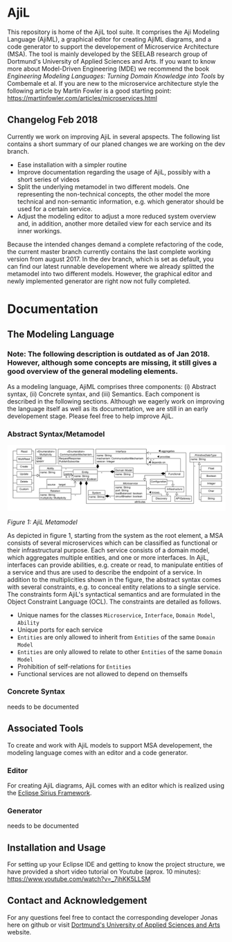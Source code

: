 # AjiL
This repository is home of the AjiL tool suite. It comprises the Aji Modeling Language (AjiML), a graphical editor for creating AjiML diagrams, and a code generator to support the developement of Microservice Architecture (MSA). The tool is mainly developed by the SEELAB research group of Dortmund's University of Applied Sciences and Arts. If you want to know more about Model-Driven Engineering (MDE) we recommend the book *Engineering Modeling Languages: Turning Domain Knowledge into Tools* by Combemale et al. If you are new to the microservice architecture style the following article by Martin Fowler is a good starting point: https://martinfowler.com/articles/microservices.html

## Changelog Feb 2018
Currently we work on improving AjiL in several apspects. The following list contains a short summary of our planed changes we are working on the dev branch. 
* Ease installation with a simpler routine
* Improve documentation regarding the usage of AjiL, possibly with a short series of videos
* Split the underlying metamodel in two different models. One representing the non-technical concepts, the other model the more technical and non-semantic information, e.g. which generator should be used for a certain service.
* Adjust the modeling editor to adjust a more reduced system overview and, in addition, another more detailed view for each service and its inner workings. 

Because the intended changes demand a complete refactoring of the code, the current master branch currently contains the last complete working version from august 2017. In the dev branch, which is set as default, you can find our latest runnable developement where we already splitted the metamodel into two different models. However, the graphical editor and newly implemented generator are right now not fully completed.

# Documentation
## The Modeling Language
### Note: The following description is outdated as of Jan 2018. However, although some concepts are missing, it still gives a good overview of the general modeling elements.

As a modeling language, AjiML comprises three components: (i) Abstract syntax, (ii) Concrete syntax, and (iii) Semantics. Each component is described in the following sections. Although we eagerly work on improving the language itself as well as its documentation, we are still in an early developement stage. Please feel free to help improve AjiL.

### Abstract Syntax/Metamodel

![AjiL Metamodel](pictures/metamodel.png "Figure 1: AjiML Metamodel")

*Figure 1: AjiL Metamodel*

As depicted in figure 1, starting from the system as the root element, a MSA consists of several microservices which can
be classified as functional or their infrastructural purpose. Each service consists of a domain
model, which aggregates multiple entities, and one or more interfaces. In AjiL, interfaces can
provide abilities, e.g. create or read, to manipulate entities of a service and thus are used to describe the endpoint of a service. In addition to the multiplicities shown in the figure, the abstract syntax comes with several constraints, e.g. to conceal entity relations to a single service. The constraints form AjiL's syntactical semantics and are formulated in the Object
Constraint Language (OCL). The constraints are detailed as follows.
* Unique names for the classes `Microservice`, `Interface`, `Domain Model`, `Ability`
* Unique ports for each service
* `Entities` are only allowed to inherit from `Entities` of the same `Domain Model`
* `Entities` are only allowed to relate to other `Entities` of the same `Domain Model`  
* Prohibition of self-relations for `Entities`
* Functional services are not allowed to depend on themselfs

### Concrete Syntax

needs to be documented

## Associated Tools

To create and work with AjiL models to support MSA developement, the modeling language comes with an editor and a code generator.

### Editor
For creating AjiL diagrams, AjiL comes with an editor which is realized using the [Eclipse Sirius
Framework](https://projects.eclipse.org/projects/modeling.sirius).

### Generator

needs to be documented

## Installation and Usage

For setting up your Eclipse IDE and getting to know the project structure, we have provided a short video tutorial on Youtube (aprox. 10 minutes):
https://www.youtube.com/watch?v=_7jhKK5LLSM 

## Contact and Acknowledgement

For any questions feel free to contact the corresponding developer Jonas here on github or visit [Dortmund's University of Applied Sciences and Arts](https://www.fh-dortmund.de/en/addresses/idial/sorgalla_jonas.php) website.
